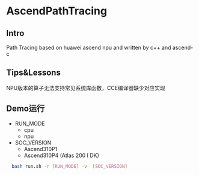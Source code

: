 # AscendPathTracing

## Intro

Path Tracing based on huawei ascend npu and written by c++ and ascend-c

## Tips&Lessons

NPU版本的算子无法支持常见系统库函数，CCE编译器缺少对应实现

## Demo运行

- RUN_MODE
  - cpu
  - npu
- SOC_VERSION
  - Ascend310P1
  - Ascend310P4 (Atlas 200 I DK)

```bash
  bash run.sh -r [RUN_MODE] -v  [SOC_VERSION] 
```
